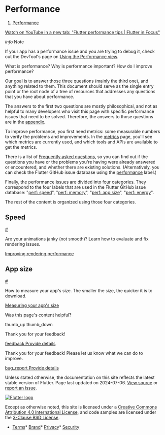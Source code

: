 Performance
===========

1. [Performance](/perf)

[Watch on YouTube in a new tab: "Flutter performance tips | Flutter in Focus"](https://www.youtube.com/watch/PKGguGUwSYE)

*info* Note

If your app has a performance issue and you are trying to debug it, check out the DevTool's page on [Using the Performance view](/tools/devtools/performance).

What is performance? Why is performance important? How do I improve performance?

Our goal is to answer those three questions (mainly the third one), and anything related to them. This document should serve as the single entry point or the root node of a tree of resources that addresses any questions that you have about performance.

The answers to the first two questions are mostly philosophical, and not as helpful to many developers who visit this page with specific performance issues that need to be solved. Therefore, the answers to those questions are in the [appendix](/perf/appendix).

To improve performance, you first need metrics: some measurable numbers to verify the problems and improvements. In the [metrics](/perf/metrics) page, you'll see which metrics are currently used, and which tools and APIs are available to get the metrics.

There is a list of [Frequently asked questions](/perf/faq), so you can find out if the questions you have or the problems you're having were already answered or encountered, and whether there are existing solutions. (Alternatively, you can check the Flutter GitHub issue database using the [performance](https://github.com/flutter/flutter/issues?q=+label%3A%22severe%3A+performance%22) label.)

Finally, the performance issues are divided into four categories. They correspond to the four labels that are used in the Flutter GitHub issue database: "[perf: speed](https://github.com/flutter/flutter/issues?q=is%3Aopen+label%3A%22perf%3A+speed%22+sort%3Aupdated-asc+)", "[perf: memory](https://github.com/flutter/flutter/issues?q=is%3Aopen+label%3A%22perf%3A+memory%22+sort%3Aupdated-asc+)", "[perf: app size](https://github.com/flutter/flutter/issues?q=is%3Aopen+label%3A%22perf%3A+app+size%22+sort%3Aupdated-asc+)", "[perf: energy](https://github.com/flutter/flutter/issues?q=is%3Aopen+label%3A%22perf%3A+energy%22+sort%3Aupdated-asc+)".

The rest of the content is organized using those four categories.

Speed
-----

[#](#speed)

Are your animations janky (not smooth)? Learn how to evaluate and fix rendering issues.

[Improving rendering performance](/perf/rendering-performance)

App size
--------

[#](#app-size)

How to measure your app's size. The smaller the size, the quicker it is to download.

[Measuring your app's size](/perf/app-size)

Was this page's content helpful?

thumb\_up thumb\_down

Thank you for your feedback!

 [feedback Provide details](https://github.com/flutter/website/issues/new?template=1_page_issue.yml&&page-url=https://docs.flutter.dev/perf/&page-source=https://github.com/flutter/website/tree/main/src/content/perf/index.md)

Thank you for your feedback! Please let us know what we can do to improve.

 [bug\_report Provide details](https://github.com/flutter/website/issues/new?template=1_page_issue.yml&&page-url=https://docs.flutter.dev/perf/&page-source=https://github.com/flutter/website/tree/main/src/content/perf/index.md)

Unless stated otherwise, the documentation on this site reflects the latest stable version of Flutter. Page last updated on 2024-07-06. [View source](https://github.com/flutter/website/tree/main/src/content/perf/index.md) or [report an issue](https://github.com/flutter/website/issues/new?template=1_page_issue.yml&&page-url=https://docs.flutter.dev/perf/&page-source=https://github.com/flutter/website/tree/main/src/content/perf/index.md "Report an issue with this page").

[![Flutter logo](/assets/images/branding/flutter/logo+text/horizontal/white.svg)](https://flutter.dev)

Except as otherwise noted, this site is licensed under a [Creative Commons Attribution 4.0 International License](https://creativecommons.org/licenses/by/4.0/), and code samples are licensed under the [3-Clause BSD License](https://opensource.org/licenses/BSD-3-Clause).

* [Terms](/tos "Terms of use")* [Brand](/brand "Brand usage guidelines")* [Privacy](https://policies.google.com/privacy "Privacy policy")* [Security](/security "Security philosophy and practices")

   